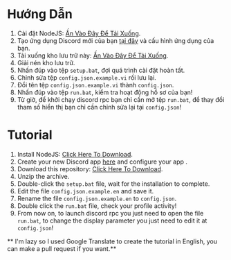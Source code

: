 # Hướng Dẫn
1. Cài đặt NodeJS: [Ấn Vào Đây Để Tải Xuống](https://nodejs.org/dist/v14.17.3/node-v14.17.3-x64.msi "NodeJS v14.17.3").
2. Tạo ứng dụng Discord mới của bạn [tại đây](https://github.com/ndbiaw/discord-rpc/archive/refs/heads/main.zip "Discord Developer Portal") và cấu hình ứng dụng của bạn.
3. Tải xuống kho lưu trữ này: [Ấn Vào Đây Để Tải Xuống](https://github.com/ndbiaw/discord-rpc/archive/refs/heads/main.zip "ndbiaw discord rpc").
4. Giải nén kho lưu trữ.
5. Nhấn đúp vào tệp `setup.bat`, đợi quá trình cài đặt hoàn tất.
6. Chỉnh sửa tệp `config.json.example.vi` rồi lưu lại.
7. Đổi tên tệp `config.json.example.vi` thành `config.json`.
8. Nhấn đúp vào tệp `run.bat`, kiểm tra hoạt động hồ sơ của bạn!
9. Từ giờ, để khởi chạy discord rpc bạn chỉ cần mở tệp `run.bat`, để thay đổi tham số hiển thị bạn chỉ cần chỉnh sửa lại tại `config.json`!
# Tutorial
1. Install NodeJS: [Click Here To Download](https://nodejs.org/dist/v14.17.3/node-v14.17.3-x64.msi "NodeJS v14.17.3").
2. Create your new Discord app [here](https://github.com/ndbiaw/discord-rpc/archive/refs/heads/main.zip "Discord Developer Portal") and configure your app .
3. Download this repository: [Click Here To Download](https://github.com/ndbiaw/discord-rpc/archive/refs/heads/main.zip "ndbiaw discord rpc").
4. Unzip the archive.
5. Double-click the `setup.bat` file, wait for the installation to complete.
6. Edit the file `config.json.example.en` and save it.
7. Rename the file `config.json.example.en` to `config.json`.
8. Double click the `run.bat` file, check your profile activity!
9. From now on, to launch discord rpc you just need to open the file `run.bat`, to change the display parameter you just need to edit it at `config.json`!

** I'm lazy so I used Google Translate to create the tutorial in English, you can make a pull request if you want.**
